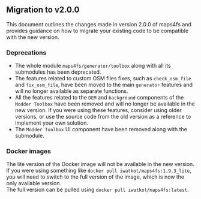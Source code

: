 ## Migration to v2.0.0
This document outlines the changes made in version 2.0.0 of maps4fs and provides guidance on how to migrate your existing code to be compatible with the new version.

### Deprecations
- The whole module `maps4fs/generator/toolbox` along with all its submodules has been deprecated.
- The features related to custom OSM files fixes, such as `check_osm_file` and `fix_osm_file`, have been moved to the main `generator` features and will no longer available as separate functions.
- All the features related to the `DEM` and `background` components of the `Modder Toolbox` have been removed and will no longer be available in the new version. If you were using these features, consider using older versions, or use the source code from the old version as a reference to implement your own solution.
- The `Modder Toolbox` UI component have been removed along with the submodule.

### Docker images

The lite version of the Docker image will not be available in the new version.  
If you were using something like `docker pull iwatkot/maps4fs:1.9.3_lite`, you will need to switch to the full version of the image, which is now the only available version.  
The full version can be pulled using `docker pull iwatkot/maps4fs:latest`.
